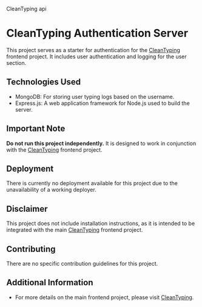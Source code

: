 CleanTyping api

# CleanTyping Authentication Server

This project serves as a starter for authentication for the [CleanTyping](https://github.com/m10090/cleanTyping) frontend project. It includes user authentication and logging for the user section.

## Technologies Used

- MongoDB: For storing user typing logs based on the username.
- Express.js: A web application framework for Node.js used to build the server.

## Important Note

**Do not run this project independently.** It is designed to work in conjunction with the [CleanTyping](https://github.com/m10090/cleanTyping) frontend project.

## Deployment

There is currently no deployment available for this project due to the unavailability of a working deployer.

## Disclaimer

This project does not include installation instructions, as it is intended to be integrated with the main [CleanTyping](https://github.com/m10090/cleanTyping) frontend project.

## Contributing

There are no specific contribution guidelines for this project.

## Additional Information

- For more details on the main frontend project, please visit [CleanTyping](https://github.com/m10090/cleanTyping).
